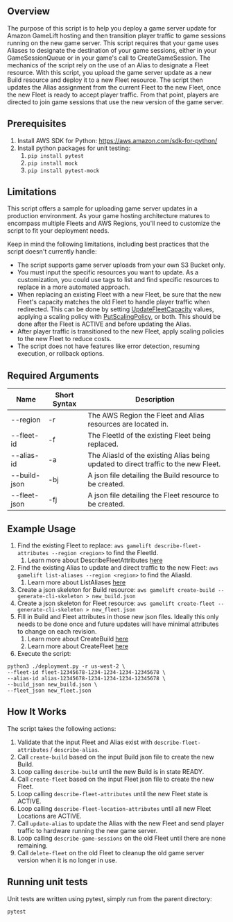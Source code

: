 Overview
--------
The purpose of this script is to help you deploy a game server update for Amazon GameLift hosting and then transition
player traffic to game sessions running on the new game server.  This script requires that your game uses Aliases to
designate the destination of your game sessions, either in your GameSessionQueue or in your game's call to CreateGameSession.  The mechanics of the script rely on the use of an Alias to designate a Fleet resource.  With this script, you upload the game server update as a new Build resource and deploy it to a new Fleet resource. The script then updates the Alias assignment from the current Fleet to the new Fleet, once the new Fleet is ready to accept player traffic.  From that point, players are directed to join game sessions that use the new version of the game server.

Prerequisites
-------------
1. Install AWS SDK for Python: https://aws.amazon.com/sdk-for-python/
1. Install python packages for unit testing:
   1. `pip install pytest`
   2. `pip install mock`
   3. `pip install pytest-mock`

Limitations
-----------
This script offers a sample for uploading game server updates in a production environment. As your game hosting architecture matures to encompass multiple Fleets and AWS Regions, you'll need to customize the script to fit your deployment needs.

Keep in mind the following limitations, including best practices that the script doesn't currently handle:
* The script supports game server uploads from your own S3 Bucket only.
* You must input the specific resources you want to update.  As a customization, you could use tags to list and find specific resources to replace in a more automated approach.
* When replacing an existing Fleet with a new Fleet, be sure that the new Fleet's capacity matches the old Fleet to handle player traffic when redirected.  This can be done by setting [UpdateFleetCapacity](https://docs.aws.amazon.com/gamelift/latest/apireference/API_UpdateFleetCapacity.html) values, applying a scaling policy with [PutScalingPolicy](https://docs.aws.amazon.com/gamelift/latest/apireference/API_PutScalingPolicy.html), or both.  This should be done after the Fleet is ACTIVE and before updating the Alias.
* After player traffic is transitioned to the new Fleet, apply scaling policies to the new Fleet to reduce costs.
* The script does not have features like error detection, resuming execution, or rollback options.

Required Arguments
------------------
| Name | Short Syntax | Description |
| ---- | ------------ | ----------- |
| --region | -r | The AWS Region the Fleet and Alias resources are located in. |
| --fleet-id | -f | The FleetId of the existing Fleet being replaced. |
| --alias-id | -a | The AliasId of the existing Alias being updated to direct traffic to the new Fleet. |
| --build-json | -bj | A json file detailing the Build resource to be created. |
| --fleet-json | -fj | A json file detailing the Fleet resource to be created. |

Example Usage
-------------
1. Find the existing Fleet to replace: `aws gamelift describe-fleet-attributes --region <region>` to find the FleetId.
   1. Learn more about DescribeFleetAttributes [here](https://docs.aws.amazon.com/gamelift/latest/apireference/API_DescribeFleetAttributes.html)
1. Find the existing Alias to update and direct traffic to the new Fleet: `aws gamelift list-aliases --region <region>` to find the AliasId.
   1. Learn more about ListAliases [here](https://docs.aws.amazon.com/gamelift/latest/apireference/API_ListAliases.html)
1. Create a json skeleton for Build resource: `aws gamelift create-build --generate-cli-skeleton > new_build.json`
1. Create a json skeleton for Fleet resource: `aws gamelift create-fleet --generate-cli-skeleton > new_fleet.json`
1. Fill in Build and Fleet attributes in those new json files.  Ideally this only needs to be done once and future updates will have minimal attributes to change on each revision.
   1. Learn more about CreateBuild [here](https://docs.aws.amazon.com/gamelift/latest/apireference/API_CreateBuild.html)
   1. Learn more about CreateFleet [here](https://docs.aws.amazon.com/gamelift/latest/apireference/API_CreateFleet.html)
1. Execute the script:
```
python3 ./deployment.py -r us-west-2 \
--fleet-id fleet-12345678-1234-1234-1234-12345678 \
--alias-id alias-12345678-1234-1234-1234-12345678 \
--build_json new_build.json \
--fleet_json new_fleet.json
```

How It Works
------------
The script takes the following actions:
1. Validate that the input Fleet and Alias exist with `describe-fleet-attributes` / `describe-alias`.
1. Call `create-build` based on the input Build json file to create the new Build.
1. Loop calling `describe-build` until the new Build is in state READY.
1. Call `create-fleet` based on the input Fleet json file to create the new Fleet.
1. Loop calling `describe-fleet-attributes` until the new Fleet state is ACTIVE.
1. Loop calling `describe-fleet-location-attributes` until all new Fleet Locations are ACTIVE.
1. Call `update-alias` to update the Alias with the new Fleet and send player traffic to hardware running the new game server.
1. Loop calling `describe-game-sessions` on the old Fleet until there are none remaining.
1. Call `delete-fleet` on the old Fleet to cleanup the old game server version when it is no longer in use.

Running unit tests
------------------
Unit tests are written using pytest, simply run from the parent directory:
```
pytest
```
